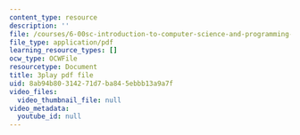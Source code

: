 ```yaml
---
content_type: resource
description: ''
file: /courses/6-00sc-introduction-to-computer-science-and-programming-spring-2011/8ab94b80314271d7ba845ebbb13a9a7f_hmtXhZTfAes.pdf
file_type: application/pdf
learning_resource_types: []
ocw_type: OCWFile
resourcetype: Document
title: 3play pdf file
uid: 8ab94b80-3142-71d7-ba84-5ebbb13a9a7f
video_files:
  video_thumbnail_file: null
video_metadata:
  youtube_id: null
---
```

